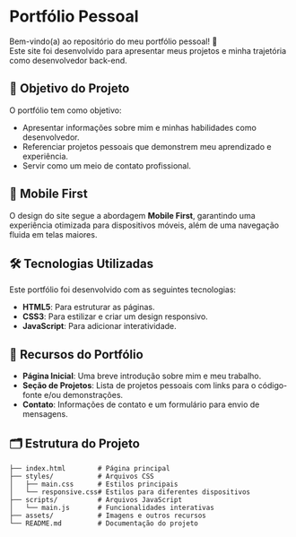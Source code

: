 # Portfólio Pessoal

Bem-vindo(a) ao repositório do meu portfólio pessoal! 🚀  
Este site foi desenvolvido para apresentar meus projetos e minha trajetória como desenvolvedor back-end.

## 🎯 Objetivo do Projeto

O portfólio tem como objetivo:
- Apresentar informações sobre mim e minhas habilidades como desenvolvedor.
- Referenciar projetos pessoais que demonstrem meu aprendizado e experiência.
- Servir como um meio de contato profissional.

## 📱 Mobile First

O design do site segue a abordagem **Mobile First**, garantindo uma experiência otimizada para dispositivos móveis, além de uma navegação fluida em telas maiores.

## 🛠️ Tecnologias Utilizadas

Este portfólio foi desenvolvido com as seguintes tecnologias:
- **HTML5**: Para estruturar as páginas.
- **CSS3**: Para estilizar e criar um design responsivo.
- **JavaScript**: Para adicionar interatividade.

## 🌟 Recursos do Portfólio

- **Página Inicial**: Uma breve introdução sobre mim e meu trabalho.
- **Seção de Projetos**: Lista de projetos pessoais com links para o código-fonte e/ou demonstrações.
- **Contato**: Informações de contato e um formulário para envio de mensagens.

## 🗂️ Estrutura do Projeto

```plaintext
├── index.html        # Página principal
├── styles/           # Arquivos CSS
│   ├── main.css      # Estilos principais
│   └── responsive.css# Estilos para diferentes dispositivos
├── scripts/          # Arquivos JavaScript
│   └── main.js       # Funcionalidades interativas
├── assets/           # Imagens e outros recursos
└── README.md         # Documentação do projeto
